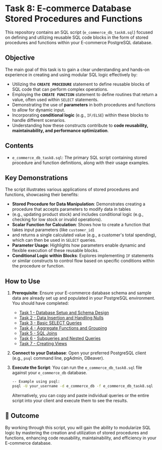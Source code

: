 # Task 8: E-commerce Database Stored Procedures and Functions

This repository contains an SQL script (`e_commerce_db_task8.sql`) focused on defining and utilizing reusable SQL code blocks
in the form of stored procedures and functions within your E-commerce PostgreSQL database.


## Objective

The main goal of this task is to gain a clear understanding and hands-on experience in creating and using modular SQL logic effectively by:
* Utilizing the **`CREATE PROCEDURE`** statement to define reusable blocks of SQL code that can perform complex operations.
* Employing the **`CREATE FUNCTION`** statement to define routines that return a value, often used within `SELECT` statements.
* Demonstrating the use of **parameters** in both procedures and functions to allow for dynamic input.
* Incorporating **conditional logic** (e.g., `IF/ELSE`) within these blocks to handle different scenarios.
* Understanding how these constructs contribute to **code reusability, maintainability, and performance optimization**.


## Contents

* `e_commerce_db_task8.sql`: The primary SQL script containing stored procedure and function definitions, along with their usage examples.


## Key Demonstrations

The script illustrates various applications of stored procedures and functions, showcasing their benefits:

* **Stored Procedure for Data Manipulation**: Demonstrates creating a procedure that accepts parameters to modify data in tables
* (e.g., updating product stock) and includes conditional logic (e.g., checking for low stock or invalid operations).
* **Scalar Function for Calculation**: Shows how to create a function that takes input parameters (like `customer_id`)
*  and returns a single calculated value (e.g., a customer's total spending), which can then be used in `SELECT` queries.
* **Parameter Usage**: Highlights how parameters enable dynamic and flexible execution of these reusable blocks.
* **Conditional Logic within Blocks**: Explores implementing `IF` statements or similar constructs to control flow based on specific conditions within the procedure or function.


## How to Use

1.  **Prerequisite**: Ensure your E-commerce database schema and sample data are already set up and populated in your PostgreSQL environment. You should have completed:

      * [Task 1 - Database Setup and Schema Design](https://github.com/sanjay-it-is/e-commerce-db)
      * [Task 2 - Data Insertion and Handling Nulls](https://github.com/sanjay-it-is/e-commerce-db_task2)
      * [Task 3 - Basic SELECT Queries](https://github.com/sanjay-it-is/e-commerce-db_task3)
      * [Task 4 - Aggregate Functions and Grouping](https://github.com/sanjay-it-is/e-commerce-db_task4)
      * [Task 5 - SQL Joins](https://github.com/sanjay-it-is/e-commerce-db_task5)
      * [Task 6 - Subqueries and Nested Queries](https://www.google.com/search?q=https://github.com/sanjay-it-is/e-commerce-db_task6)
      * [Task 7 - Creating Views](https://www.google.com/search?q=https://github.com/sanjay-it-is/e-commerce-db_task7)

2.  **Connect to your Database**: Open your preferred PostgreSQL client (e.g., `psql` command line, pgAdmin, DBeaver).

3.  **Execute the Script**: You can run the `e_commerce_db_task8.sql` file against your `e_commerce_db` database.

    ```bash
    -- Example using psql:
    psql -U your_username -d e_commerce_db -f e_commerce_db_task8.sql
    ```

    Alternatively, you can copy and paste individual queries or the entire script into your client and execute them to see the results.


## 📝 Outcome

By working through this script, you will gain the ability to modularize SQL logic by mastering the creation and utilization of stored procedures 
and functions, enhancing code reusability, maintainability, and efficiency in your E-commerce database.


